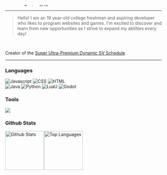 <!--
**Promeum/Promeum** is a ✨ _special_ ✨ repository because its `README.md` (this file) appears on your GitHub profile.

Here are some ideas to get you started:

- 🔭 I’m currently working on ...
- 🌱 I’m currently learning ...
- 👯 I’m looking to collaborate on ...
- 🤔 I’m looking for help with ...
- 💬 Ask me about ...
- 📫 How to reach me: ...
- 😄 Pronouns: ...
- ⚡ Fun fact: ...
-->

<div align="center" style="line-height: 15px; width: 200px; height: 5px; object-fit: cover; overflow: hidden; transform: scaleX(-1);>
  
  <a href="https://git.io/typing-svg"><img src="https://readme-typing-svg.demolab.com?font=Flow+Rounded&duration=800&pause=300&color=32AFE519&center=true&vCenter=true&random=true&width=435&lines=..-.+..-+-.+-.+-.--++--+---+.-.+...+.++-.-.+---+-..+.++.-..+..+-.+.+...;.-+-.+---+-+....+.+.-.++..-.+..-+-.+-.+-.--++--+---+.-.+...+.++-.-.+---+-..+.;.-+-+....+..+.-.+-..+.-..+..+-.+.+..-.+---+.-.+..-.+..-+-.;.-..+---+.-.+.+--+..+.--.+...+..-+--+--.+.+-.+.+.-.+.-+-+---+.-.+..-.+.-.+.+." alt="Typing SVG" style="width: 200px; height: 15px; object-fit: cover; overflow: hidden; transform: scaleX(-1);" /></a>
  <br>
  <a href="https://git.io/typing-svg"><img src="https://readme-typing-svg.demolab.com?font=Silkscreen&pause=1000&color=FFFFFF&center=true&vCenter=true&width=435&lines=Promeum's+Github+Profile;Software+Developer;CS+Student" alt="Typing SVG" style="transform: scaleX(-1);" /></a>
  <br>
  <a href="https://git.io/typing-svg"><img src="https://readme-typing-svg.demolab.com?font=Flow+Rounded&duration=1200&pause=100&color=32AFE519&center=true&vCenter=true&random=true&width=435&lines=..-.+..-+-.+-.+-.--++--+---+.-.+...+.++-.-.+---+-..+.++.-..+..+-.+.+...;.-+-.+---+-+....+.+.-.++..-.+..-+-.+-.+-.--++--+---+.-.+...+.++-.-.+---+-..+.;.-+-+....+..+.-.+-..+.-..+..+-.+.+..-.+---+.-.+..-.+..-+-.;.-..+---+.-.+.+--+..+.--.+...+..-+--+--.+.+-.+.+.-.+.-+-+---+.-.+..-.+.-.+.+." alt="Typing SVG" style="height: 15px; transform: scaleX(-1);" /></a>

</div>

---

> Hello! I am an 18 year-old college freshman and aspiring developer who likes to program websites and games. I'm excited to discover and learn from new opportunities as I strive to expand my abilities every day!

<br>

Creator of the [Super Ultra-Premium Dynamic SV Schedule](https://promeum.github.io/SV-Schedule)

---

### Languages

<p align="left">
  <img alt="Javascript" src="https://img.shields.io/badge/-javascript-black?style=for-the-badge&logo=javascript" />
  <img alt="CSS" src="https://img.shields.io/badge/-CSS-black?style=for-the-badge&logo=css" />
  <img alt="HTML" src="https://img.shields.io/badge/-HTML-black?style=for-the-badge&logo=html" />
  <br>
  <img alt="Java" src="https://img.shields.io/badge/-java-black?style=for-the-badge&logo=java" />
  <img alt="Python" src="https://img.shields.io/badge/-python-black?style=for-the-badge&logo=python" />
  <img alt="LuaU" src="https://img.shields.io/badge/-LuaU-black?style=for-the-badge&logo=lua" />
  <img alt="Godot" src="https://img.shields.io/badge/-gdscript-black?style=for-the-badge&logo=gdscript" />
</p>

### Tools

<p align="left">
  <img src="https://skillicons.dev/icons?i=github,godot,robloxstudio,vscode">
</p>

### Github Stats

<div style="display: flex;">
  <img alt="Github Stats" src="https://github-readme-stats.vercel.app/api?username=promeum&show_icons=true&count_private=true&theme=react&hide_border=true&bg_color=1e1f1d&title_color=ffffff&icon_color=F8D866" height="125px" />
  <img alt="Top Languages" src="https://github-readme-stats.vercel.app/api/top-langs/?username=promeum&layout=compact&theme=react&hide_border=true&bg_color=1e1f1d&title_color=ffffff&icon_color=F8D866" height="125px" />
</div>

